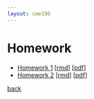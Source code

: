 ```yaml
---
layout: cme195
---
```


# [](#homework) Homework

- [Homework 1](./assets/homework/homework1.nb.html)
[[rmd](https://raw.githubusercontent.com/cme195/cme195.github.io/master/assets/homework/homework1.rmd)]
[[pdf](./assets/homework/homework1.pdf)]
- [Homework 2](./assets/homework/homework2.nb.html)
[[rmd](https://raw.githubusercontent.com/cme195/cme195.github.io/master/assets/homework/homework2.rmd)]
[[pdf](./assets/homework/homework2.pdf)]


[back](./)
